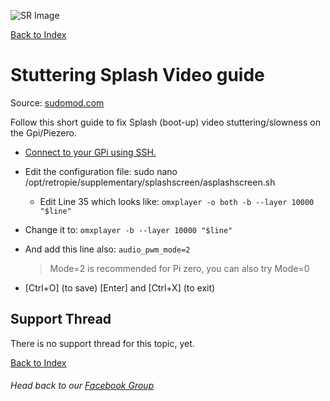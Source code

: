 ![SR Image](https://sinisterspatula.github.io/SuperRetropieGuides/images/SRimage-short.jpg)

[Back to Index](https://sinisterspatula.github.io/SuperRetropieGuides/)

# Stuttering Splash Video guide

Source: [sudomod.com](https://sudomod.com/forum/viewtopic.php?f=44&t=5953&sid=a445fc61f5d69f18b005c1318d303f41&start=10&fbclid=IwAR3gbe9t2zlxNYArphrEwmjOXJnHU55lpKSNYPAUhlmON59dnwsXvtqykis#p61371)

Follow this short guide to fix Splash (boot-up) video stuttering/slowness on the Gpi/Piezero.

* [Connect to your GPi using SSH.](https://www.youtube.com/watch?v=aEJoQZBSlSs)
* Edit the configuration file: sudo nano /opt/retropie/supplementary/splashscreen/asplashscreen.sh
  * Edit Line 35 which looks like:
`omxplayer -o both -b --layer 10000 "$line"`

* Change it to:
`omxplayer -b --layer 10000 "$line"`

* And add this line also:
`audio_pwm_mode=2`
   > Mode=2 is recommended for Pi zero, you can also try Mode=0

* [Ctrl+O] (to save) [Enter] and [Ctrl+X] (to exit)


## Support Thread
There is no support thread for this topic, yet.

[Back to Index](https://sinisterspatula.github.io/SuperRetropieGuides/)

###### Head back to our [Facebook Group](https://www.facebook.com/groups/SuperRetroPie/)
